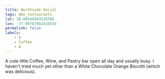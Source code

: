 ```yaml
---
title: Northside Social
tags: dmv_restaurants
lat: 38.88546963520786
lon: -77.09787802416939
permalink: false
labels:
    - $
    - Coffee
    - A
---
```


A cute little Coffee, Wine, and Pastry bar open all day and usually busy. I haven't tried much yet other than a White Chocolate Orange Biscotti (which was delicious).